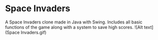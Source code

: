# Space Invaders
A Space Invaders clone made in Java with Swing.
Includes all basic functions of the game along with a system to save high scores.
![Alt text](Space Invaders.gif)
